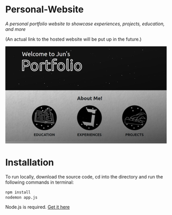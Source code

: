 # Personal-Website
*A personal portfolio website to showcase experiences, projects, education, and more*

(An actual link to the hosted website will be put up in the future.)

![Homepage](https://github.com/JunWonOh/Personal-Website/blob/main/public/images/carousel-items/img3.jpg)

# Installation
To run locally, download the source code, cd into the directory and run the following commands in terminal:
```
npm install 
nodemon app.js
```
Node.js is required. [Get it here](https://nodejs.org/en/download/)
